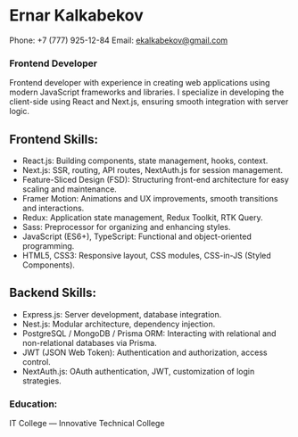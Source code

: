 # Ernar Kalkabekov
Phone: +7 (777) 925-12-84
Email: ekalkabekov@gmail.com

### Frontend Developer
Frontend developer with experience in creating web applications using modern JavaScript frameworks and libraries. I specialize in developing the client-side using React and Next.js, ensuring smooth integration with server logic.

## Frontend Skills:
* React.js: Building components, state management, hooks, context.
* Next.js: SSR, routing, API routes, NextAuth.js for session management.
* Feature-Sliced Design (FSD): Structuring front-end architecture for easy scaling and maintenance.
* Framer Motion: Animations and UX improvements, smooth transitions and interactions.
* Redux: Application state management, Redux Toolkit, RTK Query.
* Sass: Preprocessor for organizing and enhancing styles.
* JavaScript (ES6+), TypeScript: Functional and object-oriented programming.
* HTML5, CSS3: Responsive layout, CSS modules, CSS-in-JS (Styled Components).

## Backend Skills:
* Express.js: Server development, database integration.
* Nest.js: Modular architecture, dependency injection.
* PostgreSQL / MongoDB / Prisma ORM: Interacting with relational and non-relational databases via Prisma.
* JWT (JSON Web Token): Authentication and authorization, access control.
* NextAuth.js: OAuth authentication, JWT, customization of login strategies.

### Education:
IT College — Innovative Technical College
